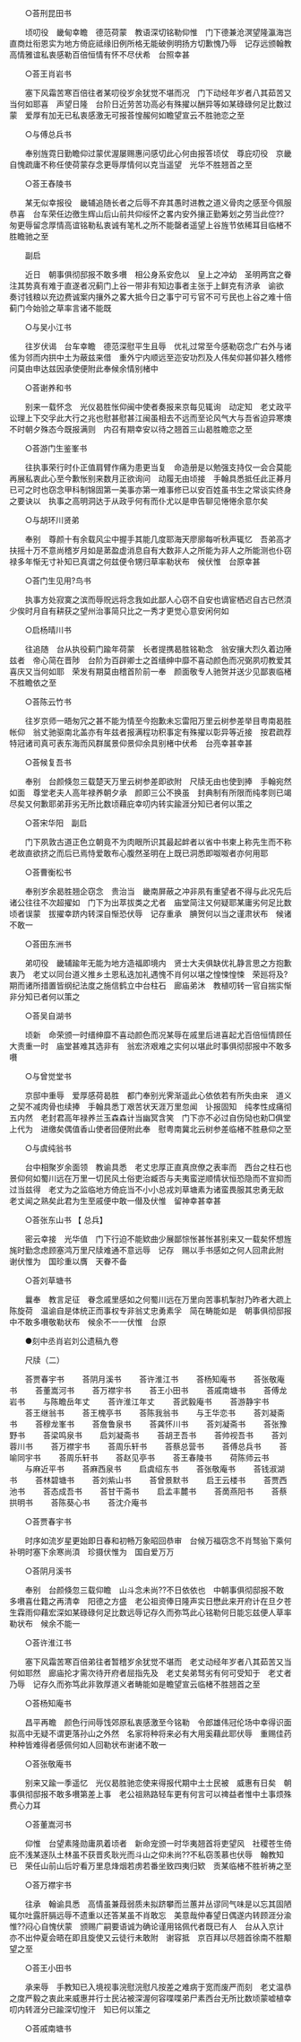 <!-- { "loadSidebar": true } -->
　　○荅刑昆田书 

　　顷叨役　畿甸幸瞻　德范荷蒙　教语深切铭勒仰惟　门下德兼沧溟望隆瀛海岂直商灶衔恩实为地方倚庇祗缘旧例所格无能破例明扬方切歉愧乃辱　记存远颁翰教　高情雅谊私衷感勒百倍恒情有怀不尽伏希　台照幸甚 

　　○荅王肖岩书 

　　塞下风霜苦寒百倍往者某叨役岁余犹觉不堪而况　门下动经年岁者八其茹苦又当何如耶喜　声望日隆　台阶日近劳苦功高必有殊擢以酬异等如某碌碌何足比数过蒙　爱厚有加无已私衷感激无可报荅惶赧何如瞻望宣云不胜驰恋之至 

　　○与傅总兵书 

　　奉别旌霓日勤瞻仰过蒙优渥屡赐惠问感切此心何由报答顷仗　尊庇叨役　京畿自愧疏庸不称任使荷蒙存念更辱厚情何以克当遥望　光华不胜翘首之至 

　　○荅王舂陵书 

　　某无似幸报役　畿辅追随长者之后辱不弃其愚时进教之道义骨肉之感至今佩服恭喜　台车荣任边徼生辉山后山前共仰绥怀之畧内安外攘正勤筹划之劳当此倥??匆更辱留念厚情高谊铭勒私衷诚有笔札之所不能罄者遥望上谷旌节依稀耳目临楮不胜瞻驰之至 

　　副启 

　　近日　朝事俱彻邸报不敢多嚽　相公身系安危以　皇上之冲幼　圣明两宫之眷注其势真有难于直遂者况蓟门上谷一带非有知边事者主张于上鲜克有济承　谕欲　奏讨钱粮以充边费诚案内攘外之畧大抵今日之事宁可亏官不可亏民也上谷之难十倍蓟门今始验之草率言诸不能既 

　　○与吴小江书 

　　往岁伏谒　台车幸瞻　德范深慰平生且辱　优礼过常至今感勒窃念广右外与诸傜为邻而内拱中土为蔽兹来借　重外宁内顺远至迩安功烈及人伟矣仰甚仰甚久稽修　问莫由申达兹因承使便附此奉候余情别楮中 

　　○荅谢养和书 

　　别来一载怀念　光仪曷胜怅仰闽中使者奏报来京每见辄询　动定知　老丈政平讼理上下交孚此大行之兆也慰甚慰甚江闽虽相去不远而至论风气大与吾省迫异寒燠不时朝夕殊态今既报满则　内召有期幸安以待之翘首三山曷胜瞻恋之至 

　　○荅游门生鉴峯书 

　　往执事荣行时仆正值肩臂作痛为患更当复　命造册是以勉强支持仅一会合莫能再展私衷此心至今歉怅别来数月正欲询问　动履无由顷接　手翰具悉抵任此正朞月已可之时也窃念甲科制锦固第一美事亦第一难事修已以安百姓虽书生之常谈实终身之要诀以　执事之高明洞达于从政乎何有而仆尤以是申告聊见惓惓余意尔矣 

　　○与胡环川贤弟 

　　奉别　尊颜十有余载风尘中握手其能几度耶海天廖廓每听秋声辄忆　吾弟高才扶摇十万不意尚稽岁月如是苐盈虚消息自有大数非人之所能为非人之所能测也仆窃禄多年惭无寸补知已真谓之何兹便令甥归草率勒状布　候伏惟　台原幸甚 

　　○荅门生见用?鸟书 

　　执事方处寂寞之滨而辱贶远将念我如此鄙人心窃不自安也谪宦栖迟自古已然湏少俟时月自有耕获之望州治事简只比之一秀才更觉心意安闲何如 

　　○启杨晴川书 

　　往追随　台从执役蓟门踰年荷蒙　长者提携曷胜铭勒念　翁安攘大烈久着边陲兹者　帝心简在晋陟　台阶为百辟卿士之首缙绅中靡不喜动颜色而况弼夙叨教爱其喜庆又当何如耶　荣发有期莫由稽首阶前一奉　颜面敬专人驰贺并送少见鄙衷临楮不胜瞻依之至 

　　○荅陈云竹书 

　　往岁京师一晤匆冗之甚不能为情至今抱歉未忘雷阳万里云树参差举目粤南曷胜帐仰　翁丈驰驱南北盖亦有年兹者报满程功积事定有殊擢以彰异等近接　按君疏荐特冠诸司真可表东海而风群属景仰景仰余具别楮中伏希　台亮幸甚幸甚 

　　○荅候复吾书 

　　奉别　台颜倏忽三载楚天万里云树参差即欲附　尺牍无由也使到捧　手翰宛然如面　尊堂老夫人高年禄养朝夕承　颜即三公不换虽　封典制有所限而纯孝则已竭尽矣又何歉耶弟菲劣无所比数顷藉庇幸叨内转实踰涯分知已者何以策之 

　　○荅宋华阳　副启 

　　门下夙敦古道正色立朝竟不为肉眼所识其最起衅者以省中书柬上称先生而不称老故直欲挤之而后已焉恃爱敢布心腹然圣明在上既已洞悉即呶呶者亦何用耶 

　　○荅曹衡松书 

　　奉别岁余曷胜翘企窃念　贵治当　畿南屏蔽之冲非夙有重望者不得与此况先后诸公往往不次超擢如　门下为出萃拔类之尤者　庙堂简注又何疑耶某庸劣何足比数顷者误蒙　拔擢幸跻内转深自惭恐伏辱　记存重承　腆贺何以当之谨肃状布　候诸不敢一 

　　○荅田东洲书 

　　弟叨役　畿辅踰年无能为地方造福即境内　贤士大夫俱缺优礼静言思之方抱歉衷乃　老丈以同台道义推乡土恩私迭加礼遇愧不肖何以堪之惶悚惶悚　荣廵将及?期而诸所措置皆纲纪法度之施信鹤立中台柱石　廊庙弟沐　教植叨转一官自揣实惭非分知已者何以策之 

　　○荅吴自湖书 

　　顷新　命荣颁一时缙绅靡不喜动颜色而况某辱在戚里后进喜起尤百倍恒情顾任大责重一时　庙堂甚难其选非有　翁宏济艰难之实何以堪此时事俱彻邸报中不敢多嚽 

　　○与曾觉堂书 

　　京邸中重辱　爱厚感荷曷胜　都门奉别光霁渐遥此心依依若有所失由来　道义之契不减肉骨也续捧　手翰具悉丁艰苦状天涯万里忽闻　讣报固知　纯孝性成痛彻五内然　老封君高年禄养兰玉森森计当幽冥含笑　门下亦不必过自伤恸也勑□俱堂上代为　进缴矣偶值香山使者回便附此奉　慰粤南冀北云树参差临楮不胜悬仰之至 

　　○与虞纯翁书 

　　台中相聚岁余面领　教谕具悉　老丈忠厚正直真庶僚之表率而　西台之柱石也景仰何如蜀川远在万里一切民风土俗吏治臧否与夫夷蛮逆顺情状恒恐隐而不宣抑而过当兹得　老丈为之监临地方倚庇当不小小总戎刘草塘素为诸蛮畏服其忠勇无敌　老丈闻之熟矣此君为生至戚便中敢一僣及伏惟　留神幸甚幸甚 

　　○荅张东山书 【 总兵】 

　　密云幸接　光华值　门下行迫不能欵曲少展鄙悰怅甚怅甚别来又一载矣怀想旌旄时勤念虑顾塞鸿万里尺牍难通不意远辱　记存　赐以手书感如之何人回肃此附　谢伏惟为　国珍重以膺　天眷不备 

　　○荅刘草塘书 

　　曩奉　教言足征　眷念戚里感如之何蜀川远在万里向苦事机掣肘乃昨者大疏上陈旋荷　温谕自是体统正而事权专非翁丈忠勇素孚　简在畴能如是　朝事俱彻邸报中不敢多嚽敬勒状布　候余不一一伏惟　台原 

　　●刻中丞肖岩刘公遗稿九卷 

　　尺牍（二） 

　　荅贾春宇书 
　　荅阴月溪书 
　　荅许淮江书 
　　荅杨知庵书 
　　荅张敬庵书 
　　荅董嵩河书 
　　荅万襟宇书 
　　荅王小田书 
　　荅戚南塘书 
　　荅傅龙岩书 
　　与陈瞻岳年丈 
　　荅许淮江年丈 
　　荅武毅庵书 
　　荅游静宇书 
　　荅王继翁书 
　　荅王槐亭书 
　　荅陈我翁书 
　　与王华恋书 
　　荅刘凝斋书 
　　荅穆龙峯书 
　　荅詹鲁泉书 
　　荅龚怀川书 
　　荅刘凝斋书 
　　荅张豫野书 
　　荅梁鸣泉书 
　　启刘凝斋书 
　　荅胡玊吾书 
　　荅帅视吾书 
　　荅刘蓉川书 
　　荅万襟宇书 
　　荅周乐轩书 
　　荅蔡总营书 
　　荅傅总兵书 
　　荅喻同宇书 
　　荅周乐轩书 
　　荅赵见亭书 
　　荅王春陵书 
　　荷陈师云书 
　　与麻近平书 
　　荅麻西泉书 
　　启虞绍东书 
　　荅张敬庵书 
　　荅钱淑湖书 
　　荅林碧塘书 
　　荅刘紫山书 
　　荅曾景默书 
　　启王云楼书 
　　荅贾西池书 
　　荅态成吾书 
　　荅甘干斋书 
　　启孟丰麓书 
　　荅啇燕阳书 
　　荅蔡拱明书 
　　荅陈葵心书 
　　荅沈介庵书 

　　○荅贾春宇书 

　　时序如流岁星更始即日春和初畅万象昭回恭审　台候万福窃念不肖驽骀下乘何补明时塞下余寒尚湏　珍摄伏惟为　国自爱万万 

　　○荅阴月溪书 

　　奉别　台颜倏忽三载仰瞻　山斗念未尚??不日依依也　中朝事俱彻邸报不敢多嚽喜仕籍之再清幸　阳德之方盛　老公祖资俸日隆声实日懋此来开府计在旦夕苍生霖雨仰藉宏深如某碌碌何足比数远辱记存久而弥笃此心铭勒何日能忘兹便人草率勒状布　候余不能一 

　　○荅许淮江书 

　　塞下风霜苦寒百倍弟往者暂稽岁余犹觉不堪而　老丈动经年岁者八其茹苦又当何如耶然　廊庙抡才需次待开府者屈指先及　老丈矣弟驽劣有何可受知于　老丈者乃辱　记存久而弥笃此非敦厚道义者畴能如是瞻望宣云临楮不胜翘首之至 

　　○荅杨知庵书 

　　昌平再瞻　颜色行间辱饯郊原私衷感激至今铭勒　令郎雄伟冠伦场中幸得识面拟高中无疑不谓更落孙山之外然　名家将种将来必有大用奚藉此耶伏辱　重赐佳药种种皆难得者感佩何如人回勒状布谢诸不敢一 

　　○荅张敬庵书 

　　别来又踰一季遥忆　光仪曷胜驰恋使来得报代期中土士民被　威惠有日矣　朝事俱彻邸报不敢多嚽第差上事　老公祖熟路轻车更有何言可以禆益者惟中土事烦殊费心力耳 

　　○荅董嵩河书 

　　仰惟　台望素隆勋庸夙着顷者　新命宠颁一时华夷翘首将吏望风　社稷苍生倚庇不浅某逐队土林虽不获晋炙耿光而斗山之仰未尚??不私窃羡慕也伏辱　翰教知已　荣任山前山后竚看万里息烽烟若虏若番坐致四夷归欵　贡某临楮不胜祈祷之至 

　　○荅万襟宇书 

　　往承　翰谕具悉　高情虽兼葭弱质未拟跻攀而兰蕙并丛谬同气味是以忘其固陋辄尔吐露肝膈远辱不遗重以还答某虽不肖敢忘　美意哉仲春望日偶遂内转顾涯分渝惟??闷心自愧伏蒙　颁赐广嗣要语诚为确论谨用铭佩代者既已有人　台从入京计亦不出仲夏会晤在即且旋使又云徒行未敢附　谢容抵　京百拜以尽翘首徐南不胜颙望之至 

　　○荅王小田书 

　　承来辱　手教知已入境视事浣慰浣慰凡按差之难病于宽而废严而刻　老丈温恭之度严毅之衷此来威惠并行士民沾被深渥何容喋喋弟尸素西台无所比数顷蒙嘘植幸叨内转涯分已踰深切惶汗　知已何以策之 

　　○荅戚南塘书 

